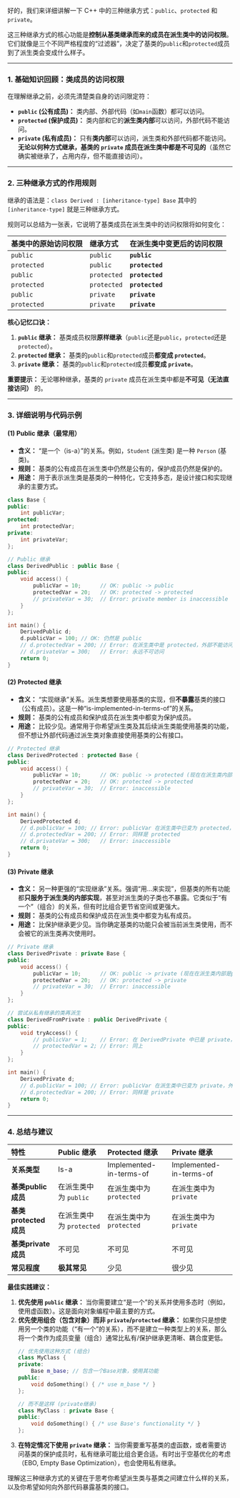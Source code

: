 好的，我们来详细讲解一下 C++ 中的三种继承方式：`public`、`protected` 和 `private`。

这三种继承方式的核心功能是**控制从基类继承而来的成员在派生类中的访问权限**。它们就像是三个不同严格程度的“过滤器”，决定了基类的`public`和`protected`成员到了派生类会变成什么样子。

---

### 1. 基础知识回顾：类成员的访问权限

在理解继承之前，必须先清楚类自身的访问限定符：

*   **`public` (公有成员)：** 类内部、外部代码（如`main`函数）都可以访问。
*   **`protected` (保护成员)：** 类内部和它的**派生类内部**可以访问，外部代码不能访问。
*   **`private` (私有成员)：** 只有**类内部**可以访问，派生类和外部代码都不能访问。**无论以何种方式继承，基类的 `private` 成员在派生类中都是不可见的**（虽然它确实被继承了，占用内存，但不能直接访问）。

---

### 2. 三种继承方式的作用规则

继承的语法是：`class Derived : [inheritance-type] Base`
其中的 `[inheritance-type]` 就是三种继承方式。

规则可以总结为一张表，它说明了基类成员在派生类中的访问权限将如何变化：

| 基类中的原始访问权限 | 继承方式 | 在派生类中变更后的访问权限 |
| :------------------- | :------- | :------------------------- |
| `public`             | `public` | **`public`**               |
| `protected`          | `public` | **`protected`**            |
| `public`             | `protected` | **`protected`**          |
| `protected`          | `protected` | **`protected`**          |
| `public`             | `private` | **`private`**              |
| `protected`          | `private` | **`private`**              |

**核心记忆口诀：**
1.  **`public` 继承：** 基类成员权限**原样继承**（`public`还是`public`，`protected`还是`protected`）。
2.  **`protected` 继承：** 基类的`public`和`protected`成员**都变成 `protected`**。
3.  **`private` 继承：** 基类的`public`和`protected`成员**都变成 `private`**。

**重要提示：** 无论哪种继承，基类的 `private` 成员在派生类中都是**不可见（无法直接访问）** 的。

---

### 3. 详细说明与代码示例

#### (1) Public 继承（最常用）

*   **含义：** “是一个（is-a）”的关系。例如，`Student` (派生类) 是一种 `Person` (基类)。
*   **规则：** 基类的公有成员在派生类中仍然是公有的，保护成员仍然是保护的。
*   **用途：** 用于表示派生类是基类的一种特化，它支持多态，是设计接口和实现继承的主要方式。

```cpp
class Base {
public:
    int publicVar;
protected:
    int protectedVar;
private:
    int privateVar;
};

// Public 继承
class DerivedPublic : public Base {
public:
    void access() {
        publicVar = 10;      // OK: public -> public
        protectedVar = 20;   // OK: protected -> protected
        // privateVar = 30;  // Error: private member is inaccessible
    }
};

int main() {
    DerivedPublic d;
    d.publicVar = 100; // OK: 仍然是 public
    // d.protectedVar = 200; // Error: 在派生类中是 protected，外部不能访问
    // d.privateVar = 300;   // Error: 永远不可访问
    return 0;
}
```

#### (2) Protected 继承

*   **含义：** “实现继承”关系。派生类想要使用基类的实现，但**不暴露**基类的接口（公有成员）。这是一种“is-implemented-in-terms-of”的关系。
*   **规则：** 基类的公有成员和保护成员在派生类中都变为保护成员。
*   **用途：** 比较少见。通常用于你希望派生类及其后续派生类能使用基类的功能，但不想让外部代码通过派生类对象直接使用基类的公有接口。

```cpp
// Protected 继承
class DerivedProtected : protected Base {
public:
    void access() {
        publicVar = 10;      // OK: public -> protected (现在在派生类内部是protected)
        protectedVar = 20;   // OK: protected -> protected
        // privateVar = 30;  // Error: inaccessible
    }
};

int main() {
    DerivedProtected d;
    // d.publicVar = 100; // Error: publicVar 在派生类中已变为 protected，外部不能访问
    // d.protectedVar = 200; // Error: 同样是 protected
    // d.privateVar = 300;   // Error: inaccessible
    return 0;
}
```

#### (3) Private 继承

*   **含义：** 另一种更强的“实现继承”关系。强调“用...来实现”，但基类的所有功能都**只服务于派生类的内部实现**，甚至对派生类的子类也不暴露。它类似于“有一个”（组合）的关系，但有时比组合更节省空间或更强大。
*   **规则：** 基类的公有成员和保护成员在派生类中都变为私有成员。
*   **用途：** 比保护继承更少见。当你确定基类的功能只会被当前派生类使用，而不会被它的派生类再次使用时。

```cpp
// Private 继承
class DerivedPrivate : private Base {
public:
    void access() {
        publicVar = 10;      // OK: public -> private (现在在派生类内部是private)
        protectedVar = 20;   // OK: protected -> private
        // privateVar = 30;  // Error: inaccessible
    }
};

// 尝试从私有继承的类再派生
class DerivedFromPrivate : public DerivedPrivate {
public:
    void tryAccess() {
        // publicVar = 1;    // Error: 在 DerivedPrivate 中已是 private，不可继承
        // protectedVar = 2; // Error: 同上
    }
};

int main() {
    DerivedPrivate d;
    // d.publicVar = 100; // Error: publicVar 在派生类中已变为 private，外部不能访问
    // d.protectedVar = 200; // Error: 同样是 private
    return 0;
}
```

---

### 4. 总结与建议

| 特性           | Public 继承      | Protected 继承 | Private 继承 |
| :------------- | :--------------- | :------------- | :----------- |
| **关系类型**     | Is-a             | Implemented-in-terms-of | Implemented-in-terms-of |
| **基类public成员** | 在派生类中为 `public`  | 在派生类中为 `protected` | 在派生类中为 `private` |
| **基类protected成员** | 在派生类中为 `protected` | 在派生类中为 `protected` | 在派生类中为 `private` |
| **基类private成员** | 不可见             | 不可见           | 不可见         |
| **常见程度**     | **极其常见**       | 少见            | 很少见        |

**最佳实践建议：**

1.  **优先使用 `public` 继承：** 当你需要建立“是一个”的关系并使用多态时（例如，使用虚函数）。这是面向对象编程中最主要的方式。
2.  **优先使用组合（包含对象）而非 `private`/`protected` 继承：** 如果你只是想使用另一个类的功能（“有一个”的关系），而不是建立一种类型上的关系，那么将一个类作为成员变量（组合）通常比私有/保护继承更清晰、耦合度更低。
    ```cpp
    // 优先使用这种方式 (组合)
    class MyClass {
    private:
        Base m_base; // 包含一个Base对象，使用其功能
    public:
        void doSomething() { /* use m_base */ }
    };

    // 而不是这样 (private继承)
    class MyClass : private Base {
    public:
        void doSomething() { /* use Base's functionality */ }
    };
    ```
3.  **在特定情况下使用 `private` 继承：** 当你需要重写基类的虚函数，或者需要访问基类的保护成员时，私有继承可能比组合更合适。有时出于空基优化的考虑（EBO, Empty Base Optimization），也会使用私有继承。

理解这三种继承方式的关键在于思考你希望派生类与基类之间建立什么样的关系，以及你希望如何向外部代码暴露基类的接口。